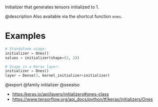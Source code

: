 Initializer that generates tensors initialized to 1.

@description
Also available via the shortcut function `ones`.

# Examples
```python
# Standalone usage:
initializer = Ones()
values = initializer(shape=(2, 2))
```

```python
# Usage in a Keras layer:
initializer = Ones()
layer = Dense(3, kernel_initializer=initializer)
```

@export
@family initializer
@seealso
+ <https:/keras.io/api/layers/initializers#ones-class>
+ <https://www.tensorflow.org/api_docs/python/tf/keras/initializers/Ones>
